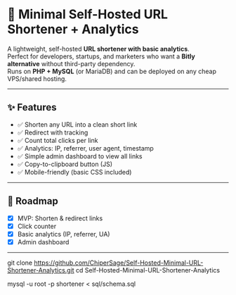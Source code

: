 # 🔗 Minimal Self-Hosted URL Shortener + Analytics

A lightweight, self-hosted **URL shortener with basic analytics**.  
Perfect for developers, startups, and marketers who want a **Bitly alternative** without third-party dependency.  
Runs on **PHP + MySQL** (or MariaDB) and can be deployed on any cheap VPS/shared hosting.

---

## ✨ Features
- ✅ Shorten any URL into a clean short link  
- ✅ Redirect with tracking  
- ✅ Count total clicks per link  
- ✅ Analytics: IP, referrer, user agent, timestamp  
- ✅ Simple admin dashboard to view all links  
- ✅ Copy-to-clipboard button (JS)  
- ✅ Mobile-friendly (basic CSS included)  

---

## 🚀 Roadmap
- [x] MVP: Shorten & redirect links  
- [x] Click counter  
- [x] Basic analytics (IP, referrer, UA)  
- [x] Admin dashboard 

---

git clone https://github.com/ChiperSage/Self-Hosted-Minimal-URL-Shortener-Analytics.git
cd Self-Hosted-Minimal-URL-Shortener-Analytics

mysql -u root -p shortener < sql/schema.sql

